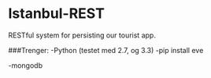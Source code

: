 Istanbul-REST
=============

RESTful system for persisting our tourist app.

###Trenger:
-Python (testet med 2.7, og 3.3)
-pip install eve

-mongodb

